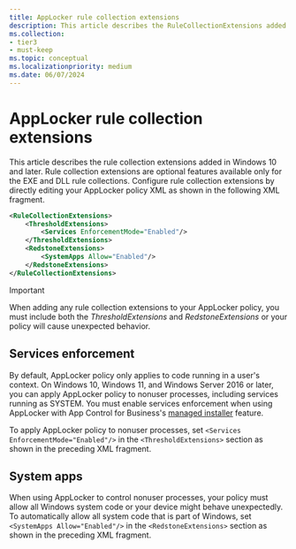 ```yaml
---
title: AppLocker rule collection extensions
description: This article describes the RuleCollectionExtensions added in Windows 10.
ms.collection:
- tier3
- must-keep
ms.topic: conceptual
ms.localizationpriority: medium
ms.date: 06/07/2024
---
```


# AppLocker rule collection extensions

This article describes the rule collection extensions added in Windows 10 and later. Rule collection extensions are optional features available only for the EXE and DLL rule collections. Configure rule collection extensions by directly editing your AppLocker policy XML as shown in the following XML fragment.

```xml
<RuleCollectionExtensions>
    <ThresholdExtensions>
        <Services EnforcementMode="Enabled"/>
    </ThresholdExtensions>
    <RedstoneExtensions>
        <SystemApps Allow="Enabled"/>
    </RedstoneExtensions>
</RuleCollectionExtensions>
```

> [!IMPORTANT]
> When adding any rule collection extensions to your AppLocker policy, you must include both the *ThresholdExtensions* and *RedstoneExtensions* or your policy will cause unexpected behavior.

## Services enforcement

By default, AppLocker policy only applies to code running in a user's context. On Windows 10, Windows 11, and Windows Server 2016 or later, you can apply AppLocker policy to nonuser processes, including services running as SYSTEM. You must enable services enforcement when using AppLocker with App Control for Business's [managed installer](../design/configure-authorized-apps-deployed-with-a-managed-installer.md) feature.

To apply AppLocker policy to nonuser processes, set ``<Services EnforcementMode="Enabled"/>`` in the ``<ThresholdExtensions>`` section as shown in the preceding XML fragment.

## System apps

When using AppLocker to control nonuser processes, your policy must allow all Windows system code or your device might behave unexpectedly. To automatically allow all system code that is part of Windows, set ``<SystemApps Allow="Enabled"/>`` in the ``<RedstoneExtensions>`` section as shown in the preceding XML fragment.
